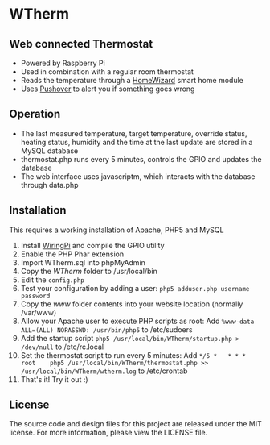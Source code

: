 WTherm
======

## Web connected Thermostat
- Powered by Raspberry Pi
- Used in combination with a regular room thermostat
- Reads the temperature through a [HomeWizard](http://www.homewizard.nl/) smart home module
- Uses [Pushover](https://pushover.net/) to alert you if something goes wrong

## Operation
- The last measured temperature, target temperature, override status, heating status, humidity and the time at the last update are stored in a MySQL database
- thermostat.php runs every 5 minutes, controls the GPIO and updates the database
- The web interface uses javascriptm, which interacts with the database through data.php

## Installation
This requires a working installation of Apache, PHP5 and MySQL

1. Install [WiringPi](http://wiringpi.com/) and compile the GPIO utility
2. Enable the PHP Phar extension
3. Import WTherm.sql into phpMyAdmin
4. Copy the *WTherm* folder to /usr/local/bin
5. Edit the `config.php`
6. Test your configuration by adding a user:
  `php5 adduser.php username password`
7. Copy the *www* folder contents into your website location (normally /var/www)
8. Allow your Apache user to execute PHP scripts as root:
  Add `%www-data ALL=(ALL) NOPASSWD: /usr/bin/php5` to /etc/sudoers
9. Add the startup script `php5 /usr/local/bin/WTherm/startup.php > /dev/null` to /etc/rc.local
10. Set the thermostat script to run every 5 minutes:
  Add `*/5 *   * * *   root    php5 /usr/local/bin/WTherm/thermostat.php >> /usr/local/bin/WTherm/wtherm.log` to /etc/crontab
11. That's it! Try it out :)

## License
The source code and design files for this project are released under the MIT license. For more information, please view the LICENSE file.
